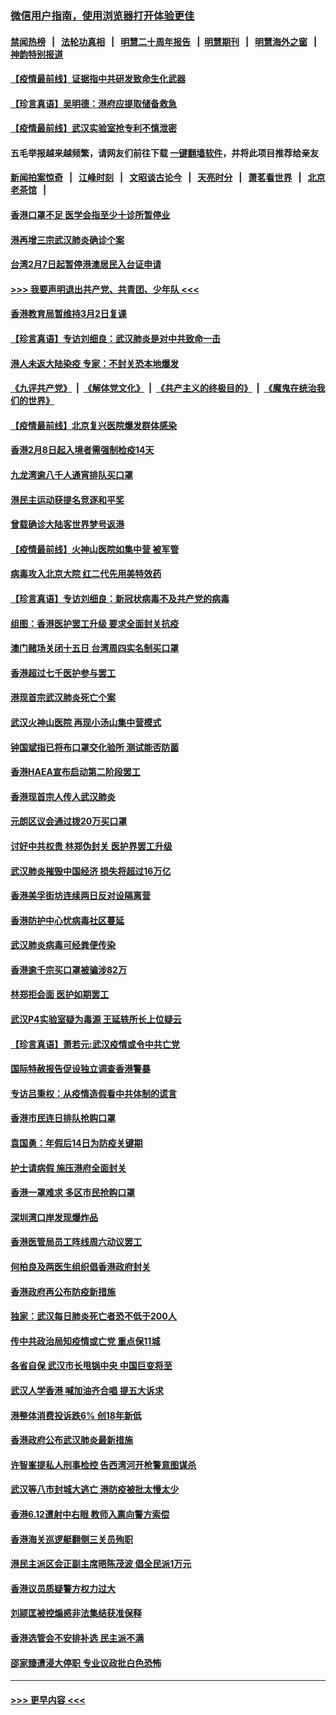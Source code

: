 ### [微信用户指南，使用浏览器打开体验更佳](https://github.com/gfw-breaker/banned-news1/blob/master/indexes/wechat-guide.md?t=0)
#### [禁闻热榜](热点新闻.md?t=0)  &nbsp;&nbsp;|&nbsp;&nbsp; [法轮功真相](https://github.com/gfw-breaker/truth/blob/master/README.md?t=0) &nbsp;&nbsp;|&nbsp;&nbsp; [明慧二十周年报告](https://github.com/gfw-breaker/mh-reports/blob/master/README.md?t=0) &nbsp;&nbsp;|&nbsp;&nbsp;[明慧期刊](https://github.com/gfw-breaker/mh-qikan) &nbsp;&nbsp;|&nbsp;&nbsp; [明慧海外之窗](https://github.com/gfw-breaker/mh-news/blob/master/README.md?t=0) &nbsp;&nbsp;|&nbsp;&nbsp; [神韵特别报道](https://github.com/gfw-breaker/mh-news/blob/master/shenyun.md?t=0)
#### [【疫情最前线】证据指中共研发致命生化武器](../pages/nsc415/n11853087.md?t=02082022) 
#### [【珍言真语】吴明德：港府应提取储备救急](../pages/nsc415/n11852734.md?t=02082022) 
#### [【疫情最前线】武汉实验室抢专利不慎泄密](../pages/nsc415/n11850310.md?t=02082022) 
#### 五毛举报越来越频繁，请网友们前往下载 [一键翻墙软件](https://github.com/gfw-breaker/ssr-accounts)，并将此项目推荐给亲友
#### [新闻拍案惊奇](https://github.com/gfw-breaker/banned-news1/blob/master/pages/link4.md) &nbsp;&nbsp;|&nbsp;&nbsp; [江峰时刻](https://github.com/gfw-breaker/banned-news1/blob/master/pages/link4.md) &nbsp;&nbsp;|&nbsp;&nbsp; [文昭谈古论今](https://github.com/gfw-breaker/banned-news1/blob/master/pages/link4.md) &nbsp;&nbsp;|&nbsp;&nbsp; [天亮时分](https://github.com/gfw-breaker/banned-news1/blob/master/pages/link4.md) &nbsp;&nbsp;|&nbsp;&nbsp; [萧茗看世界](https://github.com/gfw-breaker/banned-news1/blob/master/pages/link4.md) &nbsp;&nbsp;|&nbsp;&nbsp; [北京老茶馆](https://github.com/gfw-breaker/banned-news1/blob/master/pages/link4.md) &nbsp;&nbsp;|&nbsp;&nbsp; 
#### [香港口罩不足 医学会指至少十诊所暂停业](../pages/nsc415/n11850301.md?t=02082022) 
#### [港再增三宗武汉肺炎确诊个案](../pages/nsc415/n11850328.md?t=02082022) 
#### [台湾2月7日起暂停港澳居民入台证申请](../pages/nsc415/n11850304.md?t=02082022) 
#### [>>> 我要声明退出共产党、共青团、少年队 <<<](https://github.com/begood0513/goodnews/blob/master/quit/letter.md) 
#### [香港教育局暂维持3月2日复课](../pages/nsc415/n11850260.md?t=02082022) 
#### [【珍言真语】专访刘细良：武汉肺炎是对中共致命一击](../pages/nsc415/n11849934.md?t=02082022) 
#### [港人未返大陆染疫 专家：不封关恐本地爆发](../pages/nsc415/n11848021.md?t=02082022) 
#### [《九评共产党》](https://github.com/begood0513/9ping.md/blob/master/README.md) &nbsp;|&nbsp; [《解体党文化》](../../../../jtdwh.md/blob/master/README.md)  &nbsp;|&nbsp; [《共产主义的终极目的》](../../../../gczydzjmd.md/blob/master/README.md) &nbsp;|&nbsp; [《魔鬼在统治我们的世界》](../../../../mgztzwmdsj.md/blob/master/README.md) 
#### [【疫情最前线】北京复兴医院爆发群体感染](../pages/nsc415/n11847626.md?t=02082022) 
#### [香港2月8日起入境者需强制检疫14天](../pages/nsc415/n11847658.md?t=02082022) 
#### [九龙湾逾八千人通宵排队买口罩](../pages/nsc415/n11847647.md?t=02082022) 
#### [港民主运动获提名竞逐和平奖](../pages/nsc415/n11847633.md?t=02082022) 
#### [曾载确诊大陆客世界梦号返港](../pages/nsc415/n11847608.md?t=02082022) 
#### [【疫情最前线】火神山医院如集中营 被军管](../pages/nsc415/n11847524.md?t=02082022) 
#### [病毒攻入北京大院 红二代先用美特效药](../pages/nsc415/n11847427.md?t=02082022) 
#### [【珍言真语】专访刘细良：新冠状病毒不及共产党的病毒](../pages/nsc415/n11847164.md?t=02082022) 
#### [组图：香港医护罢工升级 要求全面封关抗疫](../pages/nsc415/n11844107.md?t=02082022) 
#### [澳门赌场关闭十五日 台湾周四实名制买口罩](../pages/nsc415/n11845083.md?t=02082022) 
#### [香港超过七千医护参与罢工](../pages/nsc415/n11845051.md?t=02082022) 
#### [港现首宗武汉肺炎死亡个案](../pages/nsc415/n11844998.md?t=02082022) 
#### [武汉火神山医院 再现小汤山集中营模式](../pages/nsc415/n11844763.md?t=02082022) 
#### [钟国斌指已将布口罩交化验所 测试能否防菌](../pages/nsc415/n11842783.md?t=02082022) 
#### [香港HAEA宣布启动第二阶段罢工](../pages/nsc415/n11842723.md?t=02082022) 
#### [香港现首宗人传人武汉肺炎](../pages/nsc415/n11842766.md?t=02082022) 
#### [元朗区议会通过拨20万买口罩](../pages/nsc415/n11842754.md?t=02082022) 
#### [讨好中共权贵 林郑伪封关 医护界罢工升级](../pages/nsc415/n11842359.md?t=02082022) 
#### [武汉肺炎摧毁中国经济 损失将超过16万亿](../pages/nsc415/n11839723.md?t=02082022) 
#### [香港美孚街坊连续两日反对设隔离营](../pages/nsc415/n11839962.md?t=02082022) 
#### [香港防护中心忧病毒社区蔓延](../pages/nsc415/n11839933.md?t=02082022) 
#### [武汉肺炎病毒可经粪便传染](../pages/nsc415/n11839939.md?t=02082022) 
#### [香港逾千宗买口罩被骗涉82万](../pages/nsc415/n11839914.md?t=02082022) 
#### [林郑拒会面 医护如期罢工](../pages/nsc415/n11839892.md?t=02082022) 
#### [武汉P4实验室疑为毒源 王延轶所长上位疑云](../pages/nsc415/n11835543.md?t=02082022) 
#### [【珍言真语】萧若元:武汉疫情或令中共亡党](../pages/nsc415/n11829394.md?t=02082022) 
#### [国际特赦报告促设独立调查香港警暴](../pages/nsc415/n11833845.md?t=02082022) 
#### [专访吕秉权：从疫情造假看中共体制的谎言](../pages/nsc415/n11833813.md?t=02082022) 
#### [香港市民连日排队抢购口罩](../pages/nsc415/n11833794.md?t=02082022) 
#### [袁国勇：年假后14日为防疫关键期](../pages/nsc415/n11831088.md?t=02082022) 
#### [护士请病假 施压港府全面封关](../pages/nsc415/n11831030.md?t=02082022) 
#### [香港一罩难求 多区市民抢购口罩](../pages/nsc415/n11831002.md?t=02082022) 
#### [深圳湾口岸发现爆炸品](../pages/nsc415/n11828802.md?t=02082022) 
#### [香港医管局员工阵线周六动议罢工](../pages/nsc415/n11828762.md?t=02082022) 
#### [何柏良及两医生组织倡香港政府封关](../pages/nsc415/n11828749.md?t=02082022) 
#### [香港政府再公布防疫新措施](../pages/nsc415/n11828716.md?t=02082022) 
#### [独家：武汉每日肺炎死亡者恐不低于200人](../pages/nsc415/n11828240.md?t=02082022) 
#### [传中共政治局知疫情或亡党 重点保11城](../pages/nsc415/n11828145.md?t=02082022) 
#### [各省自保 武汉市长甩锅中央 中国巨变将至](../pages/nsc415/n11828021.md?t=02082022) 
#### [武汉人学香港 喊加油齐合唱 提五大诉求](../pages/nsc415/n11827046.md?t=02082022) 
#### [港整体消费投诉跌6% 创18年新低](../pages/nsc415/n11817280.md?t=02082022) 
#### [香港政府公布武汉肺炎最新措施](../pages/nsc415/n11817152.md?t=02082022) 
#### [许智峯提私人刑事检控 告西湾河开枪警意图谋杀](../pages/nsc415/n11817132.md?t=02082022) 
#### [武汉等八市封城大逃亡 港防疫被批太慢太少](../pages/nsc415/n11817058.md?t=02082022) 
#### [香港6.12遭射中右眼 教师入禀向警方索偿](../pages/nsc415/n11814678.md?t=02082022) 
#### [香港海关巡逻艇翻侧三关员殉职](../pages/nsc415/n11814604.md?t=02082022) 
#### [港民主派区会正副主席晤陈茂波 倡全民派1万元](../pages/nsc415/n11814582.md?t=02082022) 
#### [香港议员质疑警方权力过大](../pages/nsc415/n11814560.md?t=02082022) 
#### [刘颕匡被控煽惑非法集结获准保释](../pages/nsc415/n11811727.md?t=02082022) 
#### [香港选管会不安排补选 民主派不满](../pages/nsc415/n11811691.md?t=02082022) 
#### [邵家臻遭浸大停职 专业议政批白色恐怖](../pages/nsc415/n11811670.md?t=02082022) 

----
#### [ >>> 更早内容 <<< ](../indexes/nsc415-earlier.md)
